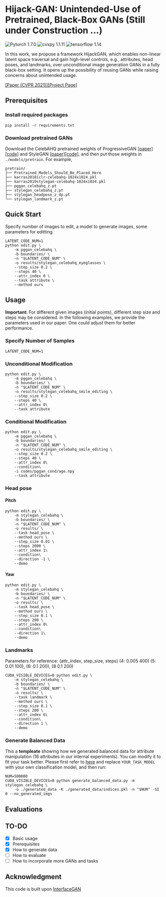 # Hijack-GAN: Unintended-Use of Pretrained, Black-Box GANs (Still under Construction ...)
![Pytorch 1.7.0](https://img.shields.io/badge/Pytorch-1.7.0-brightgreen) ![cvxpy 1.1.11](https://img.shields.io/badge/cvxpy-1.1.11-brightgreen) ![tensorflow 1.14](https://img.shields.io/badge/tensorflow-1.14-brightgreen)

In this work, we propose a framework HijackGAN, which enables non-linear latent space traversal and gain high-level controls, e.g., attributes, head poses, and landmarks, over unconditional image generation GANs in a fully black-box setting. It opens up the possibility of reusing GANs while raising concerns about unintended usage.

[[Paper (CVPR 2021)]](https://arxiv.org/abs/2011.14107)[[Project Page]](https://a514514772.github.io/hijackgan/)
## Prerequisites
### Install required packages
```
pip install -r requirements.txt
```
### Download pretrained GANs
Download the CelebAHQ pretrained weights of ProgressiveGAN [[paper]](https://arxiv.org/pdf/1710.10196.pdf)[[code]](https://github.com/tkarras/progressive_growing_of_gans) and StyleGAN [[paper]](https://arxiv.org/pdf/1812.04948.pdf)[[code]](https://github.com/NVlabs/stylegan), and then put those weights in `./models/pretrain`. For example,
```
pretrain/
├── Pretrained_Models_Should_Be_Placed_Here
├── karras2018iclr-celebahq-1024x1024.pkl
├── karras2019stylegan-celebahq-1024x1024.pkl
├── pggan_celebahq_z.pt
├── stylegan_celebahq_z.pt
├── stylegan_headpose_z_dp.pt
└── stylegan_landmark_z.pt
```
## Quick Start
Specify number of images to edit, a model to generate images, some parameters for editting.
```
LATENT_CODE_NUM=1
python edit.py \
    -m pggan_celebahq \
    -b boundaries/ \
    -n "$LATENT_CODE_NUM" \
    -o results/stylegan_celebahq_eyeglasses \
    --step_size 0.2 \
    --steps 40 \
    --attr_index 0 \
    --task attribute \
    --method ours
```
## Usage
**Important:** For different given images (initial points), different step size and steps may be considered. In the following examples, we provide the parameters used in our paper. One could adjust them for better performance.

### Specify Number of Samples
```
LATENT_CODE_NUM=1
```
### Unconditional Modification
```
python edit.py \
    -m pggan_celebahq \
    -b boundaries/ \
    -n "$LATENT_CODE_NUM" \
    -o results/stylegan_celebahq_smile_editing \
    --step_size 0.2 \
    --steps 40 \
    --attr_index 0\
    --task attribute
```

### Conditional Modification
```
python edit.py \
    -m pggan_celebahq \
    -b boundaries/ \
    -n "$LATENT_CODE_NUM" \
    -o results/stylegan_celebahq_smile_editing \
    --step_size 0.2 \
    --steps 40 \
    --attr_index 0\
    --condition\
    -i codes/pggan_cond/age.npy
    --task attribute
```

### Head pose
#### Pitch
```
python edit.py \
    -m stylegan_celebahq \
    -b boundaries/ \
    -n "$LATENT_CODE_NUM" \
    -o results/ \
    --task head_pose \
    --method ours \
    --step_size 0.01 \
    --steps 2000 \
    --attr_index 1\
    --condition\
    --direction -1 \
    --demo
```
#### Yaw
```
python edit.py \
    -m stylegan_celebahq \
    -b boundaries/ \
    -n "$LATENT_CODE_NUM" \
    -o results/ \
    --task head_pose \
    --method ours \
    --step_size 0.1 \
    --steps 200 \
    --attr_index 0\
    --condition\
    --direction 1\
    --demo
```
### Landmarks
Parameters for reference: (attr_index, step_size, steps) (4: 0.005 400) (5: 0.01 100), (6: 0.1 200), (8 0.1 200)
```
CUDA_VISIBLE_DEVICES=0 python edit.py \
    -m stylegan_celebahq \
    -b boundaries/ \
    -n "$LATENT_CODE_NUM" \
    -o results/ \
    --task landmark \
    --method ours \
    --step_size 0.1 \
    --steps 200 \
    --attr_index 6\
    --condition\
    --direction 1 \
    --demo
```
### Generate Balanced Data
This a **templeate** showing how we generated balanced data for attribute manipulation (16 attributes in our internal experiments). You can modify it to fit your task better.
Please first refer to [here](https://github.com/a514514772/hijackgan/blob/main/generate_balanced_data.py#L99) and replace ```YOUR_TASK_MODEL``` with your own classification model, and then run:
```
NUM=500000
CUDA_VISIBLE_DEVICES=0 python generate_balanced_data.py -m stylegan_celebahq \
    -o ./generated_data -K ./generated_data/indices.pkl -n "$NUM" -SI 0 --no_generated_imgs
```
## Evaluations

## TO-DO
- [x] Basic usage
- [x] Prerequisites
- [x] How to generate data
- [ ] How to evaluate
- [ ] How to incorporate more GANs and tasks

## Acknowledgment
This code is built upon [InterfaceGAN](https://github.com/genforce/interfacegan)
